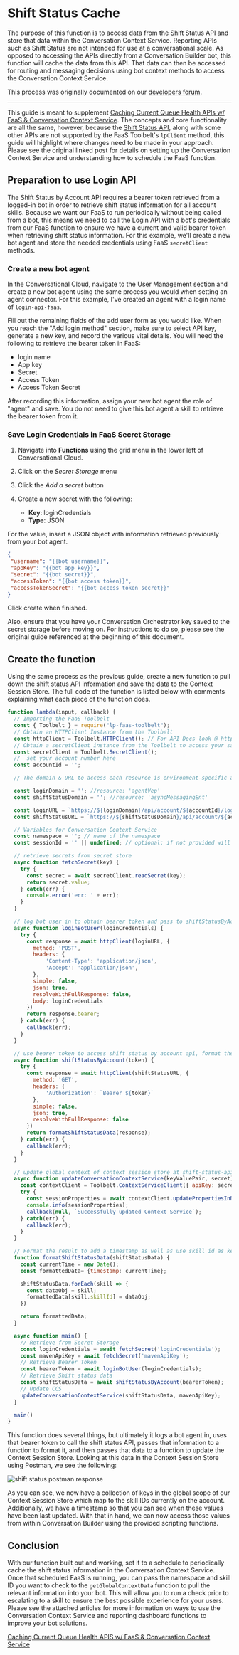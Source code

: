 # Shift Status Cache

The purpose of this function is to access data from the Shift Status API and store that data within the Conversation Context Service. Reporting APIs such as Shift Status are not intended for use at a conversational scale. As opposed to accessing the APIs directly from a Conversation Builder bot, this function will cache the data from this API. That data can then be accessed for routing and messaging decisions using bot context methods to access the Conversation Context Service.

This process was originally documented on our [developers forum](https://talkyard.livepersonai.com/-24/caching-shift-status-api-data-w-faas-conversation-context-service).

---

This guide is meant to supplement [Caching Current Queue Health APIs w/ FaaS & Conversation Context Service](https://talkyard.livepersonai.com/-18/caching-current-queue-health-apis-w-faas-the-context-session-store). The concepts and core functionality are all the same, however, because the [Shift Status API](https://developers.liveperson.com/shift-status-api-methods-get-shift-status-by-account.html), along with some other APIs are not supported by the FaaS Toolbelt's `lpClient` method, this guide will highlight where changes need to be made in your approach. Please see the original linked post for details on setting up the Conversation Context Service and understanding how to schedule the FaaS function.

## Preparation to use Login API

The Shift Status by Account API requires a bearer token retrieved from a logged-in bot in order to retrieve shift status information for all account skills. Because we want our FaaS to run periodically without being called from a bot, this means we need to call the Login API with a bot's credentials from our FaaS function to ensure we have a current and valid bearer token when retrieving shift status information. For this example, we'll create a new bot agent and store the needed credentials using FaaS `secretClient` methods.

### Create a new bot agent

In the Conversational Cloud, navigate to the User Management section and create a new bot agent using the same process you would when setting an agent connector. For this example, I've created an agent with a login name of `login-api-faas`.

Fill out the remaining fields of the add user form as you would like. When you reach the "Add login method" section, make sure to select API key, generate a new key, and record the various vital details. You will need the following to retrieve the bearer token in FaaS:

* login name
* App key
* Secret
* Access Token
* Access Token Secret

After recording this information, assign your new bot agent the role of "agent" and save. You do not need to give this bot agent a skill to retrieve the bearer token from it.

### Save Login Credentials in FaaS Secret Storage

1. Navigate into **Functions** using the grid menu in the lower left of Conversational Cloud.

2. Click on the *Secret Storage* menu
3. Click the *Add a secret* button
4. Create a new secret with the following:
   * **Key**: loginCredentials
   * **Type**: JSON

For the value, insert a JSON object with information retrieved previously from your bot agent.

```json
{
 "username": "{{bot username}}",
 "appKey": "{{bot app key}}",
 "secret": "{{bot secret}}",
 "accessToken": "{{bot access token}}",
 "accessTokenSecret": "{{bot access token secret}}"
}
```

Click create when finished.

Also, ensure that you have your Conversation Orchestrator key saved to the secret storage before moving on. For instructions to do so, please see the original guide referenced at the beginning of this document.

## Create the function

Using the same process as the previous guide, create a new function to pull down the shift status API information and save the data to the Context Session Store. The full code of the function is listed below with comments explaining what each piece of the function does.

```js
function lambda(input, callback) {
  // Importing the FaaS Toolbelt
  const { Toolbelt } = require("lp-faas-toolbelt");
  // Obtain an HTTPClient Instance from the Toolbelt
  const httpClient = Toolbelt.HTTPClient(); // For API Docs look @ https://www.npmjs.com/package/request-promise
  // Obtain a secretClient instance from the Toolbelt to access your saved Conversation Orchestrator key
  const secretClient = Toolbelt.SecretClient();
  //  set your account number here
  const accountId = '';

  // The domain & URL to access each resource is environment-specific according to your account number. Use https://developers.liveperson.com/api-guidelines-domain-api.html and enter your account number to retrieve the domain for the referenced resource for each variable

  const loginDomain = ''; //resource: 'agentVep'
  const shiftStatusDomain = ''; //resource: 'asyncMessagingEnt'

  const loginURL = `https://${loginDomain}/api/account/${accountId}/login?v=1.3`;
  const shiftStatusURL = `https://${shiftStatusDomain}/api/account/${accountId}/shift-status`;

  // Variables for Conversation Context Service
  const namespace = ''; // name of the namespace
  const sessionId = '' || undefined; // optional: if not provided will use default session

  // retrieve secrets from secret store
  async function fetchSecret(key) {
    try {
      const secret = await secretClient.readSecret(key);
      return secret.value;
    } catch(err) {
      console.error('err: ' + err);
    }
  }

  // log bot user in to obtain bearer token and pass to shiftStatusByAccount function
  async function loginBotUser(loginCredentials) {
    try {
      const response = await httpClient(loginURL, {
        method: 'POST',
        headers: {
            'Content-Type': 'application/json',
            'Accept': 'application/json',
        },
        simple: false,
        json: true,
        resolveWithFullResponse: false,
        body: loginCredentials
      })
      return response.bearer;
    } catch(err) {
      callback(err);
    }
  }

  // use bearer token to access shift status by account api, format the data, and pass to updateContextWarehouse function
  async function shiftStatusByAccount(token) {
    try {
      const response = await httpClient(shiftStatusURL, {
        method: 'GET',
        headers: {
            'Authorization': `Bearer ${token}`
        },
        simple: false,
        json: true,
        resolveWithFullResponse: false
      })
      return formatShiftStatusData(response);
    } catch(err) {
      callback(err);
    }
  }

  // update global context of context session store at shift-status-api namespace
  async function updateConversationContextService(keyValuePair, secret) {
    const contextClient = Toolbelt.ContextServiceClient({ apiKey: secret, accountId: accountId });
    try {
      const sessionProperties = await contextClient.updatePropertiesInNamespace(namespace, keyValuePair, sessionId);
      console.info(sessionProperties);
      callback(null, `Successfully updated Context Service`);
    } catch(err) {
      callback(err);
    }
  }

  // Format the result to add a timestamp as well as use skill id as key in global context store to make accessing skill id information easier.
  function formatShiftStatusData(shiftStatusData) {
    const currentTime = new Date();
    const formattedData= {timestamp: currentTime};

    shiftStatusData.forEach(skill => {
      const dataObj = skill;
      formattedData[skill.skillId] = dataObj;
    })

    return formattedData;
  }

  async function main() {
    // Retrieve from Secret Storage
    const loginCredentials = await fetchSecret('loginCredentials');
    const mavenApiKey = await fetchSecret('mavenApiKey');
    // Retrieve Bearer Token
    const bearerToken = await loginBotUser(loginCredentials);
    // Retrieve Shift status data
    const shiftStatusData = await shiftStatusByAccount(bearerToken);
    // Update CCS
    updateConversationContextService(shiftStatusData, mavenApiKey);
  }

  main()
}
```

This function does several things, but ultimately it logs a bot agent in, uses that bearer token to call the shift status API, passes that information to a function to format it, and then passes that data to a function to update the Context Session Store. Looking at this data in the Context Session Store using Postman, we see the following:

![shift status postman response](shift-status-postman-response.png)

As you can see, we now have a collection of keys in the global scope of our Context Session Store which map to the skill IDs currently on the account. Additionally, we have a timestamp so that you can see when these values have been last updated. With that in hand, we can now access those values from within Conversation Builder using the provided scripting functions.

## Conclusion

With our function built out and working, set it to a schedule to periodically cache the shift status information in the Conversation Context Service. Once that scheduled FaaS is running, you can pass the namespace and skill ID you want to check to the `getGlobalContextData` function to pull the relevant information into your bot. This will allow you to run a check prior to escalating to a skill to ensure the best possible experience for your users. Please see the attached articles for more information on ways to use the Conversation Context Service and reporting dashboard functions to improve your bot solutions.

[Caching Current Queue Health APIS w/ FaaS & Conversation Context Service](https://talkyard.livepersonai.com/-18/caching-current-queue-health-apis-w-faas-the-context-session-store)

